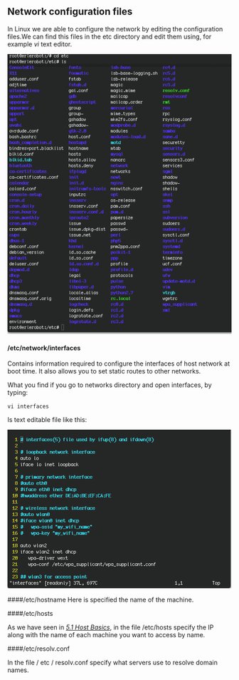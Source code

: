 ## Network configuration files

In Linux we are able to configure the network by editing the configuration files.We can find this files in the etc directory and edit them using, for example *vi* text editor.

![files](img6/files.jpg)

#### /etc/network/interfaces

Contains information required to configure the interfaces of host network at boot time. It also allows you to set static routes to other networks.

What you find if you go to networks directory and open interfaces, by typing:
```
vi interfaces
```
Is text editable file like this:

![interfaces](img6/interfaces.jpg)


####/etc/hostname
Here is specified the name of the machine.

####/etc/hosts

As we have seen in [*5.1 Host Basics*](../host/host_basics.md), in the file /etc/hosts specify the IP along with the name of each machine you want to access by name.

####/etc/resolv.conf

In the file / etc / resolv.conf specify what servers use to resolve domain names.
